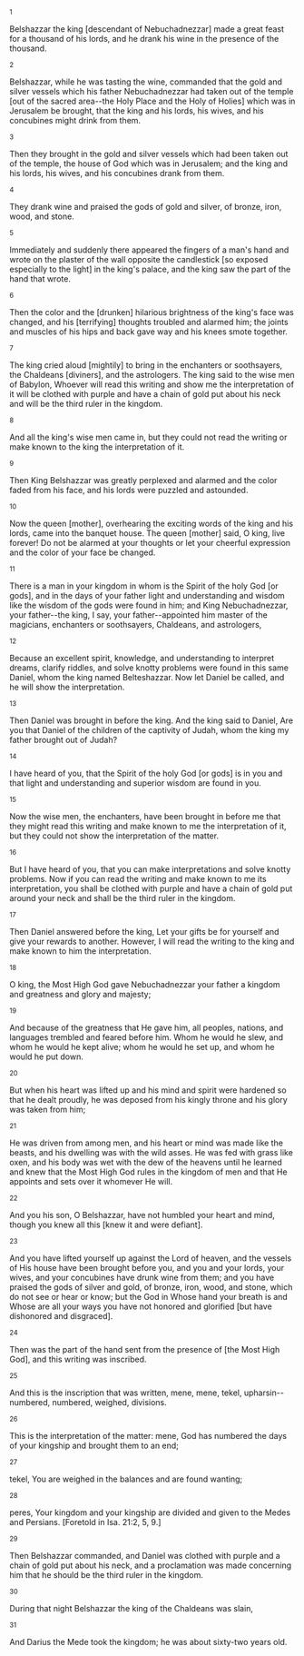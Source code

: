 <sup>1</sup> 

Belshazzar the king [descendant of Nebuchadnezzar] made a great feast for a thousand of his lords, and he drank his wine in the presence of the thousand. 

<sup>2</sup> 

Belshazzar, while he was tasting the wine, commanded that the gold and silver vessels which his father Nebuchadnezzar had taken out of the temple [out of the sacred area--the Holy Place and the Holy of Holies] which was in Jerusalem be brought, that the king and his lords, his wives, and his concubines might drink from them. 

<sup>3</sup> 

Then they brought in the gold and silver vessels which had been taken out of the temple, the house of God which was in Jerusalem; and the king and his lords, his wives, and his concubines drank from them. 

<sup>4</sup> 

They drank wine and praised the gods of gold and silver, of bronze, iron, wood, and stone. 

<sup>5</sup> 

Immediately and suddenly there appeared the fingers of a man's hand and wrote on the plaster of the wall opposite the candlestick [so exposed especially to the light] in the king's palace, and the king saw the part of the hand that wrote. 

<sup>6</sup> 

Then the color and the [drunken] hilarious brightness of the king's face was changed, and his [terrifying] thoughts troubled and alarmed him; the joints and muscles of his hips and back gave way and his knees smote together. 

<sup>7</sup> 

The king cried aloud [mightily] to bring in the enchanters or soothsayers, the Chaldeans [diviners], and the astrologers. The king said to the wise men of Babylon, Whoever will read this writing and show me the interpretation of it will be clothed with purple and have a chain of gold put about his neck and will be the third ruler in the kingdom. 

<sup>8</sup> 

And all the king's wise men came in, but they could not read the writing or make known to the king the interpretation of it. 

<sup>9</sup> 

Then King Belshazzar was greatly perplexed and alarmed and the color faded from his face, and his lords were puzzled and astounded. 

<sup>10</sup> 

Now the queen [mother], overhearing the exciting words of the king and his lords, came into the banquet house. The queen [mother] said, O king, live forever! Do not be alarmed at your thoughts or let your cheerful expression and the color of your face be changed. 

<sup>11</sup> 

There is a man in your kingdom in whom is the Spirit of the holy God [or gods], and in the days of your father light and understanding and wisdom like the wisdom of the gods were found in him; and King Nebuchadnezzar, your father--the king, I say, your father--appointed him master of the magicians, enchanters or soothsayers, Chaldeans, and astrologers, 

<sup>12</sup> 

Because an excellent spirit, knowledge, and understanding to interpret dreams, clarify riddles, and solve knotty problems were found in this same Daniel, whom the king named Belteshazzar. Now let Daniel be called, and he will show the interpretation. 

<sup>13</sup> 

Then Daniel was brought in before the king. And the king said to Daniel, Are you that Daniel of the children of the captivity of Judah, whom the king my father brought out of Judah? 

<sup>14</sup> 

I have heard of you, that the Spirit of the holy God [or gods] is in you and that light and understanding and superior wisdom are found in you. 

<sup>15</sup> 

Now the wise men, the enchanters, have been brought in before me that they might read this writing and make known to me the interpretation of it, but they could not show the interpretation of the matter. 

<sup>16</sup> 

But I have heard of you, that you can make interpretations and solve knotty problems. Now if you can read the writing and make known to me its interpretation, you shall be clothed with purple and have a chain of gold put around your neck and shall be the third ruler in the kingdom. 

<sup>17</sup> 

Then Daniel answered before the king, Let your gifts be for yourself and give your rewards to another. However, I will read the writing to the king and make known to him the interpretation. 

<sup>18</sup> 

O king, the Most High God gave Nebuchadnezzar your father a kingdom and greatness and glory and majesty; 

<sup>19</sup> 

And because of the greatness that He gave him, all peoples, nations, and languages trembled and feared before him. Whom he would he slew, and whom he would he kept alive; whom he would he set up, and whom he would he put down. 

<sup>20</sup> 

But when his heart was lifted up and his mind and spirit were hardened so that he dealt proudly, he was deposed from his kingly throne and his glory was taken from him; 

<sup>21</sup> 

He was driven from among men, and his heart or mind was made like the beasts, and his dwelling was with the wild asses. He was fed with grass like oxen, and his body was wet with the dew of the heavens until he learned and knew that the Most High God rules in the kingdom of men and that He appoints and sets over it whomever He will. 

<sup>22</sup> 

And you his son, O Belshazzar, have not humbled your heart and mind, though you knew all this [knew it and were defiant]. 

<sup>23</sup> 

And you have lifted yourself up against the Lord of heaven, and the vessels of His house have been brought before you, and you and your lords, your wives, and your concubines have drunk wine from them; and you have praised the gods of silver and gold, of bronze, iron, wood, and stone, which do not see or hear or know; but the God in Whose hand your breath is and Whose are all your ways you have not honored and glorified [but have dishonored and disgraced]. 

<sup>24</sup> 

Then was the part of the hand sent from the presence of [the Most High God], and this writing was inscribed. 

<sup>25</sup> 

And this is the inscription that was written, mene, mene, tekel, upharsin--numbered, numbered, weighed, divisions. 

<sup>26</sup> 

This is the interpretation of the matter: mene, God has numbered the days of your kingship and brought them to an end; 

<sup>27</sup> 

tekel, You are weighed in the balances and are found wanting; 

<sup>28</sup> 

peres, Your kingdom and your kingship are divided and given to the Medes and Persians. [Foretold in Isa. 21:2, 5, 9.] 

<sup>29</sup> 

Then Belshazzar commanded, and Daniel was clothed with purple and a chain of gold put about his neck, and a proclamation was made concerning him that he should be the third ruler in the kingdom. 

<sup>30</sup> 

During that night Belshazzar the king of the Chaldeans was slain, 

<sup>31</sup> 

And Darius the Mede took the kingdom; he was about sixty-two years old.